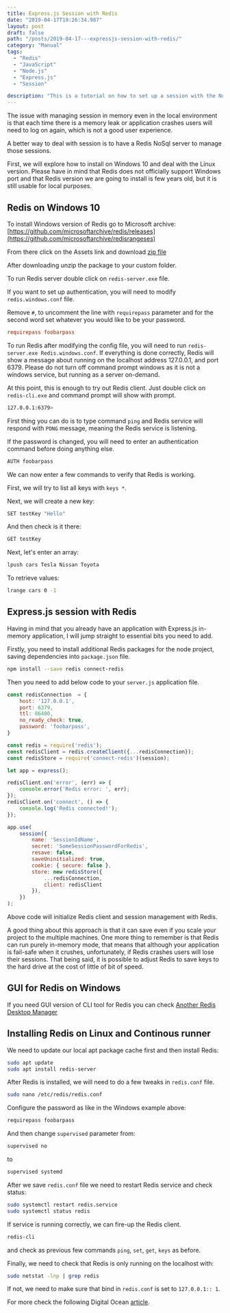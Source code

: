 ```yaml
---
title: Express.js Session with Redis
date: "2019-04-17T19:26:34.987"
layout: post
draft: false
path: "/posts/2019-04-17---expressjs-session-with-redis/"
category: "Manual"
tags:
  - "Redis"
  - "JavaScript"
  - "Node.js"
  - "Express.js"
  - "Session"

description: "This is a tutorial on how to set up a session with the Node.js/Express.js and Redis."
---
```


The issue with managing session in memory even in the local environment is that each time there is a memory leak or application crashes users will need to log on again, which is not a good user experience.

A better way to deal with session is to have a Redis NoSql server to manage those sessions.

First, we will explore how to install on Windows 10 and deal with the Linux version. Please have in mind that Redis does not officially support Windows port and that Redis version we are going to install is few years old, but it is still usable for local purposes.

## Redis on Windows 10

To install Windows version of Redis go to Microsoft archive: [https://github.com/microsoftarchive/redis/releases](https://github.com/microsoftarchive/redisrangeses)

From there click on the Assets link and download [zip file](https://github.com/microsoftarchive/redis/releases/download/win-3.2.100/Redis-x64-3.2.100.zip)

After downloading unzip the package to your custom folder.

To run Redis server double click on `redis-server.exe` file.

If you want to set up authentication, you will need to modify `redis.windows.conf` file. 

Remove `#`, to uncomment the line with `requirepass` parameter and for the second word set whatever you would like to be your password. 

```conf
requirepass foobarpass
```

To run Redis after modifying the config file, you will need to run `redis-server.exe Redis.windows.conf`. 
If everything is done correctly, Redis will show a message about running on the localhost address 127.0.0.1, and port 6379.
Please do not turn off command prompt windows as it is not a windows service, but running as a server on-demand.


At this point, this is enough to try out Redis client. Just double click on `redis-cli.exe` and command prompt will show with prompt.
```bash
127.0.0.1:6379>
```

First thing you can do is to type command `ping` and Redis service will respond with `PONG` message, meaning the Redis service is listening.  

If the password is changed, you will need to enter an authentication command before doing anything else.
```bash
AUTH foobarpass
```

We can now enter a few commands to verify that Redis is working.

First, we will try to list all keys with `keys *`.

Next, we will create a new key: 
```bash
SET testKey "Hello"
```
And then check is it there:
```bash
GET testKey
```

Next, let's enter an array:
```bash
lpush cars Tesla Nissan Toyota
```

To retrieve values:
```bash
lrange cars 0 -1
```

## Express.js session with Redis
Having in mind that you already have an application with Express.js in-memory application, I will jump straight to essential bits you need to add.

Firstly, you need to install additional Redis packages for the node project, saving dependencies into `package.json` file.

```bash
npm install --save redis connect-redis
```

Then you need to add below code to your `server.js` application file.

```javascript
const redisConnection  = {
    host: '127.0.0.1',
    port: 6379,
    ttl: 86400,
    no_ready_check: true,
    password: 'foobarpass', 
}

const redis = require('redis');
const redisClient = redis.createClient({...redisConnection});
const redisStore = require('connect-redis')(session);

let app = express();

redisClient.on('error', (err) => {
    console.error('Redis error: ', err);
});
redisClient.on('connect', () => {
    console.log('Redis connected!');
});

app.use(
    session({
        name: 'SessionIdName',
        secret: 'SomeSessionPasswordForRedis',
        resave: false,
        saveUninitialized: true,
        cookie: { secure: false },
        store: new redisStore({
            ...redisConnection,
            client: redisClient 
        }),
    })
);
```

Above code will initialize Redis client and session management with Redis. 

A good thing about this approach is that it can save even if you scale your project to the multiple machines. One more thing to remember is that Redis can run purely in-memory mode, that means that although your application is fail-safe when it crushes, unfortunately, if Redis crashes users will lose their sessions. That being said, it is possible to adjust Redis to save keys to the hard drive at the cost of little of bit of speed.


## GUI for Redis on Windows
If you need GUI version of CLI tool for Redis you can check [Another Redis Desktop Manager](https://github.com/qishibo/AnotherRedisDesktopManager)


## Installing Redis on Linux and Continous runner

We need to update our local apt package cache first and then install Redis:

```bash
sudo apt update
sudo apt install redis-server
```

After Redis is installed, we will need to do a few tweaks in `redis.conf` file.

```bash
sudo nano /etc/redis/redis.conf
```

Configure the password as like in the Windows example above:
```bash
requirepass foobarpass
```

And then change `supervised` parameter from:
```bash
supervised no 
```
to 
```bash
supervised systemd
```

After we save `redis.conf` file we need to restart Redis service and check status:
```bash
sudo systemctl restart redis.service
sudo systemctl status redis
```

If service is running correctly, we can fire-up the Redis client.

```bash
redis-cli
```
and check as previous few commands `ping`, `set`, `get`, `keys` as before.


Finally, we need to check that Redis is only running on the localhost with:
```bash
sudo netstat -lnp | grep redis
```

If not, we need to make sure that bind in `redis.conf` is set to `127.0.0.1:: 1`. 

For more check the following Digital Ocean [article](https://www.digitalocean.com/community/tutorials/how-to-install-and-secure-redis-on-ubuntu-18-04). 

